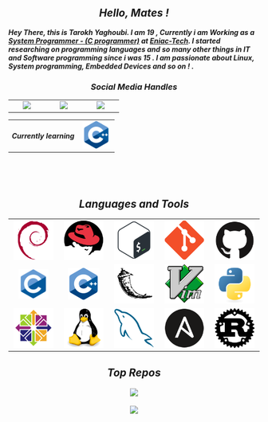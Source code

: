 <h2 align='center'> <i>Hello, Mates !</h2>   

___Hey There, this is **Tarokh Yaghoubi**. I am 19 , Currently i am Working as a [System Programmer - (C programmer)](https://www.linkedin.com/in/tarokhyaghoubi/) at [Eniac-Tech](https://www.linkedin.com/company/eniac-tech/mycompany/). I started researching on programming languages and so many other things in IT and Software programming since i was 15 . I am passionate about Linux, System programming, Embedded Devices and so on ! .___

<h3 align='center'><i>Social Media Handles</i></h3>
<p align='center'>
 
<table width="100" align='center'>
<tr>
    <td align='center' width="60">
        <a href="https://twitter.com/TarokhY"><img src="https://cdn-icons-png.flaticon.com/512/1409/1409937.png" width="60"></a>
    </td>
    <td align='center' width="60">
        <a href="https://www.instagram.com/cyber.creature/"><img src="https://cdn-icons-png.flaticon.com/512/1409/1409946.png"></a>
    </td>
    <td align='center' width="60">
        <a href="https://www.linkedin.com/in/tarokhyaghoubi"><img src="https://cdn-icons-png.flaticon.com/512/1409/1409945.png" width="60"></a>
    </td>
</tr>
</table>

</p>

<table width="100" align='center'>
<tr>
 <td align='center'>
    <b>Currently learning</b>
 </td>
 <td align='center' width="60">
     <img src="https://github.com/devicons/devicon/blob/master/icons/cplusplus/cplusplus-original.svg" width="55">
 </td>
</tr>
</table>

</br>
<!--
<h2 align='center'><i><a href="https://github.com/Tarokh-Yaghoubi">Activity Graph 📈</i></h2>
<p align="center">
<a href="https://github.com/Tarokh-Yaghoubi">
 <img src="https://github-readme-activity-graph.vercel.app/graph?username=Tarokh-Yaghoubi&theme=react&area=true&hide_border=true#gh-light-mode-only" width="100%">
</a>
-->

</p> 
</br>

<h2 align='center'><i>Languages and Tools</i></h2>

<table width="100">
<tr>
    <td align='center' width="190">
        <img src="https://github.com/devicons/devicon/blob/master/icons/debian/debian-original.svg" width="80">
    </td>
    <td align='center' width="190">
        <img src="https://github.com/devicons/devicon/blob/master/icons/redhat/redhat-original.svg" width="80">
    </td>
    <td align='center' width="190">
        <img src="https://github.com/devicons/devicon/blob/master/icons/bash/bash-original.svg" width="80">
    </td>
     <td align='center' width="190">
        <img src="https://github.com/devicons/devicon/blob/master/icons/git/git-original.svg" width="80">
    </td>
    <td align='center'  width="190">
        <img src="https://github.com/devicons/devicon/blob/master/icons/github/github-original.svg" width="80">
    </td>
</tr>
<tr>
    <td align='center' width="190">
        <img src="https://github.com/devicons/devicon/blob/master/icons/c/c-original.svg" width="60">
    </td>
    <td align='center' width="190">
        <img src="https://github.com/devicons/devicon/blob/master/icons/cplusplus/cplusplus-original.svg" width="64">
    </td>
     <td align='center' width="190">
        <img src="https://github.com/devicons/devicon/blob/master/icons/flask/flask-original.svg" width="80">
    </td>
    <td align='center' width="190">
        <img src="https://github.com/devicons/devicon/blob/master/icons/vim/vim-original.svg" width="80">
    </td>
    <td align='center' width="190">
        <img src="https://github.com/devicons/devicon/blob/master/icons/python/python-original.svg" width="80">
    </td>
</tr>
<tr>
    <td align='center'>
        <img src="https://github.com/devicons/devicon/blob/master/icons/centos/centos-original.svg" width="80">
    </td>
    <td align='center'>
        <img src="https://github.com/devicons/devicon/blob/master/icons/linux/linux-original.svg" width="80">
    </td>
    <td align='center'>
        <img src="https://github.com/devicons/devicon/blob/master/icons/mysql/mysql-original.svg" width="80">
    </td>
    <td align='center'>
        <img src="https://github.com/devicons/devicon/blob/master/icons/ansible/ansible-original.svg" width="80">
    </td>
    <td align='center'>
        <img src="https://github.com/devicons/devicon/blob/master/icons/rust/rust-plain.svg" width="80">
    </td>
</tr>
</table>

<h2 align='center'><i>Top Repos</i></h2>

<p align="center">
<a href="https://github.com/Tarokh-Yaghoubi/C">
 <img align="center" src="https://github-readme-stats-sigma-five.vercel.app/api/pin/?username=Tarokh-Yaghoubi&repo=C&theme=vue-dark&hide_border=true" height="185">
</a>
 <br /><br />
 <img align="center" src="https://github-readme-stats-sigma-five.vercel.app/api/top-langs/?username=Tarokh-Yaghoubi&theme=blue-green" />
</p>
